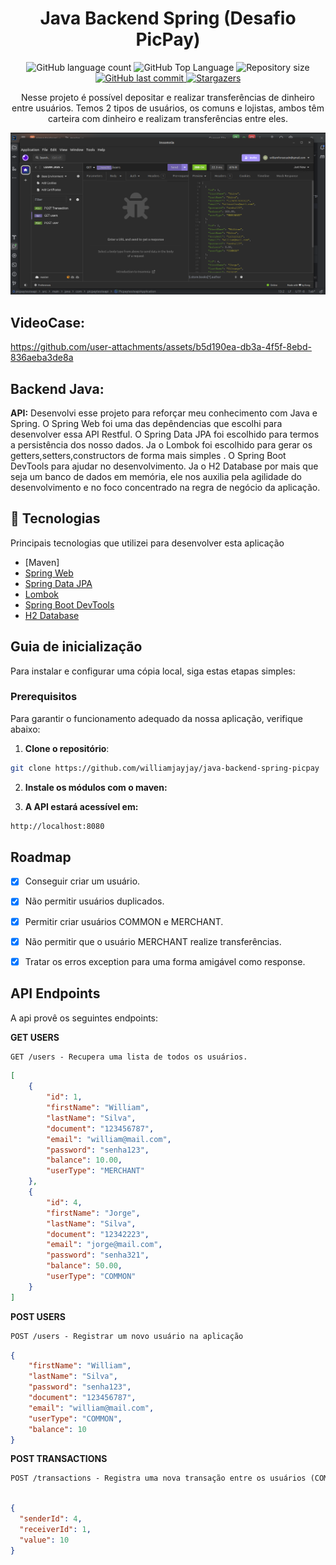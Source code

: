 <h1 align="center">Java Backend Spring (Desafio PicPay)</h1>

<p align="center">
  <img alt="GitHub language count" src="https://img.shields.io/github/languages/count/williamjayjay/java-backend-spring-picpay">

  <img alt="GitHub Top Language" src="https://img.shields.io/github/languages/top/williamjayjay/java-backend-spring-picpay" />

  <img alt="Repository size" src="https://img.shields.io/github/repo-size/williamjayjay/java-backend-spring-picpay">
  
  <a href="https://github.com/williamjayjay/Github-Blog/commits/master">
    <img alt="GitHub last commit" src="https://img.shields.io/github/last-commit/williamjayjay/java-backend-spring-picpay">
  </a>
    
   <a href="https://github.com/williamjayjay/java-backend-spring-picpay/stargazers">
    <img alt="Stargazers" src="https://img.shields.io/github/stars/williamjayjay/java-backend-spring-picpay?style=social">
  </a>
</p>

<p align="center"><p align="center">
Nesse projeto é possível depositar e realizar transferências de dinheiro entre usuários. Temos 2 tipos de usuários, os comuns e lojistas, ambos têm carteira com dinheiro e realizam transferências entre eles.</p>

<p align="center">
<img alt="api java + spring" src=".github/assets/cover.png" />
</p>

## VideoCase:
https://github.com/user-attachments/assets/b5d190ea-db3a-4f5f-8ebd-836aeba3de8a


## Backend Java:

**API:** Desenvolvi esse projeto para reforçar meu conhecimento com Java e Spring.
O Spring Web foi uma das depêndencias que escolhi para desenvolver essa API Restful.
O Spring Data JPA foi escolhido para termos a persistência dos nosso dados.
Ja o Lombok foi escolhido para gerar os getters,setters,constructors de forma mais simples .
O Spring Boot DevTools para ajudar no desenvolvimento.
Ja o H2 Database por mais que seja um banco de dados em memória, ele nos auxilia pela agilidade do desenvolvimento e no foco concentrado na regra de negócio da aplicação. 

## 🚀 Tecnologias

Principais tecnologias que utilizei para desenvolver esta aplicação

- [Maven]
- [Spring Web](https://start.spring.io/)
- [Spring Data JPA](https://start.spring.io/)
- [Lombok](https://start.spring.io/)
- [Spring Boot DevTools](https://start.spring.io/)
- [H2 Database](https://start.spring.io/)


## Guia de inicialização

Para instalar e configurar uma cópia local, siga estas etapas simples:

### Prerequisitos

Para garantir o funcionamento adequado da nossa aplicação, verifique abaixo:

1. **Clone o repositório**:
  ```sh
  git clone https://github.com/williamjayjay/java-backend-spring-picpay
  ```

2. **Instale os módulos com o maven:**

3. **A API estará acessível em:**
  ```sh
  http://localhost:8080
  ```

## Roadmap

- [x] Conseguir criar um usuário.

- [x] Não permitir usuários duplicados.

- [x] Permitir criar usuários COMMON e MERCHANT.

- [x] Não permitir que o usuário MERCHANT realize transferências.

- [x] Tratar os erros exception para uma forma amigável como response.


## API Endpoints
A api provê os seguintes endpoints:

**GET USERS**
```markdown
GET /users - Recupera uma lista de todos os usuários.
```
```json
[
    {
        "id": 1,
        "firstName": "William",
        "lastName": "Silva",
        "document": "123456787",
        "email": "william@mail.com",
        "password": "senha123",
        "balance": 10.00,
        "userType": "MERCHANT"
    },
    {
        "id": 4,
        "firstName": "Jorge",
        "lastName": "Silva",
        "document": "12342223",
        "email": "jorge@mail.com",
        "password": "senha321",
        "balance": 50.00,
        "userType": "COMMON"
    }
]
```

**POST USERS**
```markdown
POST /users - Registrar um novo usuário na aplicação
```
```json
{
    "firstName": "William",
    "lastName": "Silva",
    "password": "senha123",
    "document": "123456787",
    "email": "william@mail.com",
    "userType": "COMMON",
    "balance": 10
}
```

**POST TRANSACTIONS**
```markdown
POST /transactions - Registra uma nova transação entre os usuários (COMMON para COMMON ou COMMON para MERCHANT)
```

```json

{
  "senderId": 4,
  "receiverId": 1,
  "value": 10
}
```
